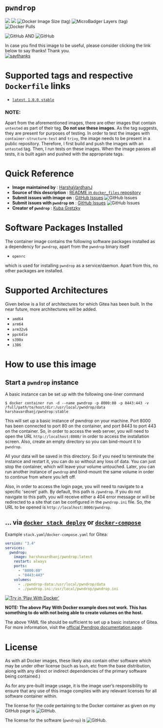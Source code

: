 # `pwndrop`

[![](https://images.microbadger.com/badges/version/harshavardhanj/pwndrop.svg)](https://microbadger.com/images/harshavardhanj/pwndrop "Get your own version badge on microbadger.com")
[![](https://images.microbadger.com/badges/commit/harshavardhanj/pwndrop.svg)](https://microbadger.com/images/harshavardhanj/pwndrop "Get your own commit badge on microbadger.com")
![Docker Image Size (tag)](https://img.shields.io/docker/image-size/harshavardhanj/pwndrop/1.0.0)
![MicroBadger Layers (tag)](https://img.shields.io/microbadger/layers/harshavardhanj/pwndrop/1.0.0)
![Docker Pulls](https://img.shields.io/docker/pulls/harshavardhanj/pwndrop)


![GitHub](https://img.shields.io/github/license/HarshaVardhanJ/docker_files) AND ![GitHub](https://img.shields.io/github/license/kgretzky/pwndrop)



In case you find this image to be useful, please consider clicking the link below to say thanks! Thank you.  
[![saythanks](https://img.shields.io/badge/say-thanks-ff69b4.svg)](https://saythanks.io/to/vardhanharshaj%40gmail.com)


# Supported tags and respective `Dockerfile` links

* [`latest`, `1.0.0`, `stable`](https://github.com/HarshaVardhanJ/docker_files/blob/master/pwndrop/Dockerfile)

### NOTE:

Apart from the aforementioned images, there are other images that contain `untested` as part of their tag. **Do not use these images.** As the tag suggests, they are present for purposes of testing. In order to test the images with `container-structure-test` and `trivy`, the image needs to be present in a public repository. Therefore, I first build and push the images with an `untested` tag. Then, I run tests on these images. When the image passes all tests, it is built again and pushed with the appropriate tags.



# Quick Reference

- **Image maintained by** : [HarshaVardhanJ](https://github.com/HarshaVardhanJ/docker_files/)
- **Source of this description** : [README in `docker_files` repository](https://github.com/HarshaVardhanJ/docker_files/blob/master/pwndrop/README.md)
- **Submit issues with image on** : [GitHub Issues](https://github.com/HarshaVardhanJ/docker_files/issues)  ![GitHub Issues](https://img.shields.io/github/issues/HarshaVardhanJ/docker_files)
- **Submit issues with `pwndrop` on** : [GitHub Issues](https://github.com/kgretzky/pwndrop/issues) ![GitHub Issues](https://img.shields.io/github/issues/kgretzky/pwndrop)
- **Creator of `pwndrop`** : [Kuba Gretzky](https://github.com/kgretzky/pwndrop)



# Software Packages Installed

The container image contains the following software packages installed as a dependency for `pwndrop`, apart from the `pwndrop` binary itself  

* `openrc`

which is used for installing `pwndrop` as a service/daemon. Apart from this, no other packages are installed.



# Supported Architectures

Given below is a list of architectures for which Gitea has been built. In the near future, more architectures will be added.

* `amd64`
* `arm64`
* `arm32v6`
* `ppc64le`
* `s390x`
* `i386`



# How to use this image

## Start a `pwndrop` instance


A basic instance can be set up with the following one-liner command

```shell
$ docker container run -d --name pwndrop -p 8000:80 -p 8443:443 -v /full/path/to/host/dir:/usr/local/pwndrop/data harshavardhanj/pwndrop:stable
```

This will set up a basic instance of pwndrop on your machine. Port 8000 has been connected to port 80 on the container, and port 8443 to port 443 on the container. So, in order to access the web server, you will need to open the URL `http://localhost:8000/` in order to access the installation screen. Also, create an empty directory so you can bind-mount it to `pwndrop`. 

All your data will be saved in this directory. So if you need to terminate the instance and restart it, you can do so without any loss of data. You can just stop the container, which will leave your volume untouched. Later, you can run another instance of `pwndrop` and bind-mount the same volume in order to continue from where you left off. 

Also, in order to access the login page, you will need to navigate to a specific 'secret' path. By default, this path is `/pwndrop`. If you do not navigate to this path, you will receive either a 404 error message or will be redirected to a site that can be configured in the `pwndrop.ini` file. So, the URL to be opened is `http://localhost:8000/pwndrop`.



## ... via [`docker stack deploy`](https://docs.docker.com/engine/reference/commandline/stack_deploy/) or [`docker-compose`](https://github.com/docker/compose)

Example `stack.yaml`/`docker-compose.yaml` for Gitea:

```yaml
version: "3.4"
services:
  pwndrop:
    image: harshavardhanj/pwndrop:latest
    restart: always
    ports:
      - "8000:80"
      - "8443:443"
    volumes:
      - ./pwndrop-data:/usr/local/pwndrop/data
      - ./pwndrop.ini:/usr/local/pwndrop/pwndrop.ini
```

[![Try in ‘Play With Docker’](https://github.com/play-with-docker/stacks/raw/cff22438cb4195ace27f9b15784bbb497047afa7/assets/images/button.png)](https://labs.play-with-docker.com?stack=https://raw.githubusercontent.com/HarshaVardhanJ/docker_files/master/pwndrop/docker-compose.yaml)

**NOTE: The above Play With Docker example does not work. This has something to do with not being able to create volumes on the host.**

The above YAML file should be sufficient to set up a basic instance of Gitea. For more information, visit the [official Pwndrop documentation page](https://github.com/kgretzky/pwndrop).



# License

As with all Docker images, these likely also contain other software which may be under other license (such as `bash`, etc from the base distribution, along with any direct or indirect dependencies of the primary software being contained.)

As for any pre-built image usage, it is the image user’s responsibility to ensure that any use of this image complies with any relevant licenses for all software container within.

The license for the code pertaining to the Docker container as given on my GitHub page is ![GitHub](https://img.shields.io/github/license/HarshaVardhanJ/docker_files).

The license for the software (`pwndrop`) is ![GitHub](https://img.shields.io/github/license/kgretzky/pwndrop).
